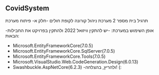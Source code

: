## CovidSystem

תרגיל בית מספר 2 מערכת ניהול קורונה לקופת חולים -חלק א- פיתוח מערכת

-אופן השימוש במערכת: 
-יש להתקין וויזואל 2022 ולהתקין בפרויקט את החבילות הבאות:
- Microsoft.EntityFrameworkCore(7.0.5)
- Microsoft.EntityFrameworkCore.SqlServer(7.0.5)
- Microsoft.EntityFrameworkCore.Tools(7.0.5)
- Microsoft.VisualStudio.Web.CodeGeneration.Design(6.0.13)
- Swashbuckle.AspNetCore(6.2.3)
-ולהריץ, בהצלחה! (:
